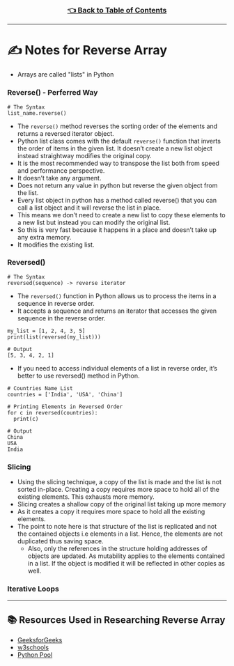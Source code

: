 
<h3 align="center"><a href="../table_of_contents.md">👈 Back to Table of Contents</a></h3>

---------------------------------------

# ✍️ Notes for Reverse Array
- Arrays are called "lists" in Python

### Reverse() - Perferred Way
```
# The Syntax
list_name.reverse()
```
- The `reverse()` method reverses the sorting order of the elements and returns a reversed iterator object.
- Python list class comes with the default `reverse()` function that inverts the order of items in the given list. It doesn’t create a new list object instead straightway modifies the original copy.
- It is the most recommended way to transpose the list both from speed and performance perspective.
- It doesn’t take any argument.
- Does not return any value in python but reverse the given object from the list.
- Every list object in python has a method called reverse() that you can call a list object and it will reverse the list in place.
- This means we don’t need to create a new list to copy these elements to a new list but instead you can modify the original list.
- So this is very fast because it happens in a place and doesn’t take up any extra memory.
- It modifies the existing list.

### Reversed()
```
# The Syntax
reversed(sequence) -> reverse iterator
```
- The `reversed()` function in Python allows us to process the items in a sequence in reverse order. 
- It accepts a sequence and returns an iterator that accesses the given sequence in the reverse order.
```
my_list = [1, 2, 4, 3, 5]
print(list(reversed(my_list)))

# Output
[5, 3, 4, 2, 1]
```
- If you need to access individual elements of a list in reverse order, it’s better to use reversed() method in Python.
```
# Countries Name List
countries = ['India', 'USA', 'China']

# Printing Elements in Reversed Order
for c in reversed(countries):
  print(c)

# Output
China
USA
India
  ```

### Slicing
- Using the slicing technique, a copy of the list is made and the list is not sorted in-place.  Creating a copy requires more space to hold all of the existing elements. This exhausts more memory.
- Slicing creates a shallow copy of the original list taking up more memory
- As it creates a copy it requires more space to hold all the existing elements.
- The point to note here is that structure of the list is replicated and not the contained objects i.e elements in a list. Hence, the elements are not duplicated thus saving space. 
  - Also, only the references in the structure holding addresses of objects are updated. As mutability applies to the elements contained in a list. If the object is modified it will be reflected in other copies as well.


### Iterative Loops

---------------------------------------

## 📚 Resources Used in Researching Reverse Array
- [GeeksforGeeks](https://www.geeksforgeeks.org/python-reversing-list/)
- [w3schools](https://www.w3schools.com/python/ref_list_reverse.asp)
- [Python Pool](https://www.pythonpool.com/python-reverse-list/)